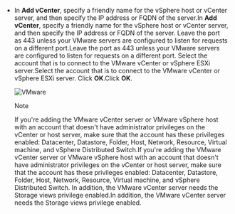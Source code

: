 * <span data-ttu-id="8cdc4-101">In **Add vCenter**, specify a friendly name for the vSphere host or vCenter server, and then specify the IP address or FQDN of the server.</span><span class="sxs-lookup"><span data-stu-id="8cdc4-101">In **Add vCenter**, specify a friendly name for the vSphere host or vCenter server, and then specify the IP address or FQDN of the server.</span></span> <span data-ttu-id="8cdc4-102">Leave the port as 443 unless your VMware servers are configured to listen for requests on a different port.</span><span class="sxs-lookup"><span data-stu-id="8cdc4-102">Leave the port as 443 unless your VMware servers are configured to listen for requests on a different port.</span></span> <span data-ttu-id="8cdc4-103">Select the account that is to connect to the VMware vCenter or vSphere ESXi server.</span><span class="sxs-lookup"><span data-stu-id="8cdc4-103">Select the account that is to connect to the VMware vCenter or vSphere ESXi server.</span></span> <span data-ttu-id="8cdc4-104">Click **OK**.</span><span class="sxs-lookup"><span data-stu-id="8cdc4-104">Click **OK**.</span></span>

    ![VMware](https://docstestmedia1.blob.core.windows.net/azure-media/includes/media/site-recovery-add-vcenter/vmware-server.png)

   > [!NOTE]
   > <span data-ttu-id="8cdc4-106">If you're adding the VMware vCenter server or VMware vSphere host with an account that doesn't have administrator privileges on the vCenter or host server, make sure that the account has these privileges enabled: Datacenter, Datastore, Folder, Host, Network, Resource, Virtual machine, and vSphere Distributed Switch.</span><span class="sxs-lookup"><span data-stu-id="8cdc4-106">If you're adding the VMware vCenter server or VMware vSphere host with an account that doesn't have administrator privileges on the vCenter or host server, make sure that the account has these privileges enabled: Datacenter, Datastore, Folder, Host, Network, Resource, Virtual machine, and vSphere Distributed Switch.</span></span> <span data-ttu-id="8cdc4-107">In addition, the VMware vCenter server needs the Storage views privilege enabled.</span><span class="sxs-lookup"><span data-stu-id="8cdc4-107">In addition, the VMware vCenter server needs the Storage views privilege enabled.</span></span>

